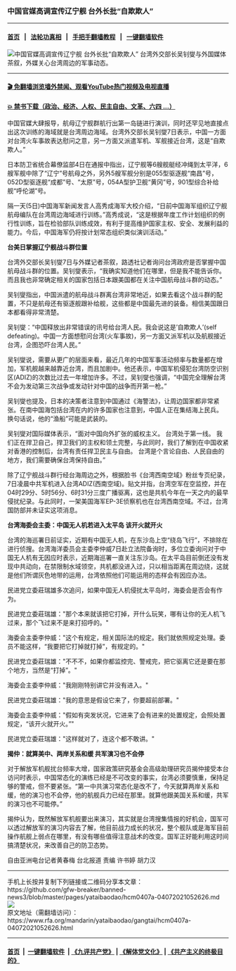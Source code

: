 ### 中国官媒高调宣传辽宁舰 台外长批“自欺欺人”
------------------------

#### [首页](https://github.com/gfw-breaker/banned-news3/blob/master/README.md) &nbsp;&nbsp;|&nbsp;&nbsp; [法轮功真相](https://github.com/begood0513/basic/blob/master/README.md)  &nbsp;&nbsp;|&nbsp;&nbsp; [手把手翻墙教程](https://github.com/gfw-breaker/guides/wiki)  &nbsp;&nbsp;|&nbsp;&nbsp; [一键翻墙软件](https://github.com/gfw-breaker/nogfw/blob/master/README.md)  



<div id="headerimg">
 <img alt="中国官媒高调宣传辽宁舰 台外长批“自欺欺人”" src="https://www.rfa.org/mandarin/yataibaodao/gangtai/hcm0407a-04072021052626.html/@@images/2fea3f36-4ab8-47e9-9077-6ba68d593b15.jpeg" title="中国官媒高调宣传辽宁舰 台外长批“自欺欺人”"/>
 <span class="lead_image_caption">
  台湾外交部长吴钊燮与外国媒体茶叙，外媒关心台湾周边的军事动态。
 </span>
 <!-- zoomattribute -->
</div>

<hr/>


#### [ 🎬  免翻墙浏览墙外禁闻、观看YouTube热门视频及电视直播](https://github.com/gfw-breaker/HelloWorld)

#### [ 💥  禁书下载（政治、经济、人权、民主自由、文革、六四 ...）](https://github.com/gfw-breaker/books/blob/master/README.md)

<div id="storytext">
 <p class="p1">
  中国官媒大肆报导，航母辽宁舰群航行出第一岛链进行演训，同时还罕见地直接点出这次训练的海域就是台湾周边海域。台湾外交部长吴钊燮7日表示，中国一方面对台湾火车事故表达慰问之意，另一方面又派遣军机、军舰接近台湾，这是“自欺欺人。”
 </p>
 <p class="p1">
  日本防卫省统合幕僚监部4日在通报中指出，辽宁舰等6艘舰艇经冲绳到太平洋，6艘军舰中除了“辽宁”号航母之外，另外5艘军舰分别是055型驱逐舰“南昌”号，052D型驱逐舰“成都”号、“太原”号，054A型护卫舰“黄冈”号，901型综合补给舰“呼伦湖”号。
 </p>
 <p class="p1">
  隔一天(5日)中国海军新闻发言人高秀成海军大校介绍，“日前中国海军组织辽宁舰航母编队在台湾周边海域进行训练。”高秀成说，“这是根据年度工作计划组织的例行性训练，旨在检验部队训练成效，有利于提高维护国家主权、安全、发展利益的能力。今后，中国海军仍将按计划常态组织类似演训活动。”
 </p>
 <p class="p1">
  <strong>
   台美日掌握辽宁舰战斗群位置
  </strong>
 </p>
 <p class="p1">
  台湾外交部长吴钊燮7日与外媒记者茶叙，路透社记者询问台湾政府是否掌握中国航母战斗群的位置。吴钊燮表示，“我确实知道他们在哪里，但是我不能告诉你。而且我也非常确定相关的国家包括日本跟美国都在关注中国航母战斗群的动态。”
 </p>
 <p class="p1">
  吴钊燮指出，中国派遣的航母战斗群离台湾非常地近，如果去看这个战斗群的配置，不只是航母还有驱逐舰跟补给舰，这些都是中国最先进的装备。相信美国跟日本都看得非常清楚。
 </p>
 <p class="p1">
  吴钊燮：“中国释放出非常错误的讯号给台湾人民。我会说这是’自欺欺人’(self defeating)。中国一方面想慰问台湾(火车事故)，另一方面又派军机以及航舰接近台湾，企图恐吓台湾人民。”
 </p>
 <p class="p1">
  吴钊燮说，需要从更广的层面来看，最近几年的中国军事活动频率与数量都在增加，军机舰越来越靠近台湾，而且加剧中。他还表示，中国军机侵犯台湾防空识别区(ADIZ)的次数比过去一年增加许多。不过，吴钊燮也强调，“中国完全理解台湾不会为发动第三次战争或发动针对中国的战争而开第一枪。”
 </p>
 <p class="p1">
  吴钊燮也提及，日本的决策者注意到中国通过《海警法》，让周边国家都非常紧张。在南中国海包括台湾在内的许多国家也注意到，中国人正在集结海上民兵。 换句话说，他的“渔船”可能是武装的。
 </p>
 <p class="p1">
  吴钊燮对国际媒体表示，“面对中国向外扩张的威权主义。 台湾处于第一线。 我们正在捍卫自己，捍卫我们的主权和领土完整，与此同时，我们了解到在中国收紧对香港的控制后，台湾有责任捍卫民主与自由。 台湾是个言论自由、人民自由的地方，我们需要确保台湾保持自由。”
 </p>
 <p class="p1">
  除了辽宁舰战斗群行经台海周边之外，根据脸书《台湾西南空域》粉丝专页纪录，7日凌晨中共军机进入台湾ADIZ(西南空域)。贴文并指，台湾空军在空监控，并在04时29分、5时56分、6时31分三度广播驱离，这也是共机今年在一天之内的最早侵扰纪录。与此同时，一架美国海军EP-3E侦察机也在台湾西南空域。不过，台湾国防部并未证实这项消息。
 </p>
 <p class="p1">
  <strong>
   台湾海委会主委：中国无人机若进入太平岛 该开火就开火
  </strong>
 </p>
 <p class="p1">
  台湾的海巡署日前证实，近期有中国无人机，在东沙岛上空“绕岛飞行”，不排除在进行侦搜。台湾海洋委员会主委李仲威7日赴立法院备询时，多位立委询问对于中国无人机有无因应时表示，近期海巡署一直关注东沙岛。在太平岛目前倒还没有发现中共动向，在禁限制水域领空，共机都没进入过，只以相当距离在周边绕，这就是他们所谓灰色地带的运用，台湾依照他们可能运用的态样会有因应办法。
 </p>
 <p class="p1">
  民进党立委莊瑞雄多次追问，如果中国无人机侵扰太平岛时，海委会是否会有作为。
 </p>
 <p class="p1">
  民进党立委莊瑞雄："那个本来就该把它打掉，开什么玩笑，哪有让你的无人机飞过来，那个飞过来不是来打招呼的。"
 </p>
 <p class="p1">
  海委会主委李仲威："这个有规定，相关国际法的规定。我们就依照规定处理。委员不能这样，“我要把它打掉就打掉”，有规定的。"
 </p>
 <p class="p1">
  民进党立委莊瑞雄："不不不，如果你都监控完、警戒完，把它驱离它还是要在那个地方，当然是“打掉”。"
 </p>
 <p class="p1">
  海委会主委李仲威："我刚刚特别讲它并没有进入。"
 </p>
 <p class="p1">
  民进党立委莊瑞雄："我的意思是假设它来了，你要超前部署。"
 </p>
 <p class="p1">
  海委会主委李仲威："假如有突发状况，它进来了会有进来的处置规定，会照处置规定，“该开火就开火。”"
 </p>
 <p class="p1">
  民进党立委莊瑞雄："这样就对了，连这个都不敢讲。"
 </p>
 <p class="p1">
  <strong>
   揭仲：就算美中、两岸关系和缓 共军演习也不会停
  </strong>
 </p>
 <p class="p1">
  对于解放军机舰扰台频率大增，国家政策研究基金会高级助理研究员揭仲接受本台访问时表示，中国常态化的演练已经是不可改变的事实，台湾必须要慎重，保持足够的警戒，但不要紧张。“第一中共演习常态化是改不了，今天就算两岸关系和缓，他的演习也不会停，他的航舰兵力已经在那里。就算他跟美国关系和缓，共军的演习也不可能停。”
 </p>
 <p class="p1">
  揭仲认为，既然解放军机舰要出来演习，其实就是台湾搜集情报的好机会，国军可以透过解放军的演习内容去了解，他目前战力成长的状况，整个舰队或是海军目前操作航舰上弱点在哪里，有没有哪些值得注意战术的改变。国军正好能利用这时间搞清楚状况，来改善自己的防卫态势。
 </p>
 <p class="p2">
 </p>
 <p class="p1">
  自由亚洲电台记者黄春梅 台北报道 责编 许书婷 胡力汉
 </p>
 <p class="p2">
 </p>
 <p class="p2">
 </p>
 <p class="p2">
 </p>
 <p class="p2">
 </p>
 <p class="p2">
 </p>
</div>

<hr/>
手机上长按并复制下列链接或二维码分享本文章：<br/>
https://github.com/gfw-breaker/banned-news3/blob/master/pages/yataibaodao/hcm0407a-04072021052626.md <br/>
<a href='https://github.com/gfw-breaker/banned-news3/blob/master/pages/yataibaodao/hcm0407a-04072021052626.md'><img src='https://github.com/gfw-breaker/banned-news3/blob/master/pages/yataibaodao/hcm0407a-04072021052626.md.png'/></a> <br/>
原文地址（需翻墙访问）：https://www.rfa.org/mandarin/yataibaodao/gangtai/hcm0407a-04072021052626.html


------------------------
#### [首页](https://github.com/gfw-breaker/banned-news3/blob/master/README.md) &nbsp;|&nbsp; [一键翻墙软件](https://github.com/gfw-breaker/nogfw/blob/master/README.md) &nbsp;| [《九评共产党》](https://github.com/gfw-breaker/9ping.md/blob/master/README.md#九评之一评共产党是什么) | [《解体党文化》](https://github.com/gfw-breaker/jtdwh.md/blob/master/README.md) | [《共产主义的终极目的》](https://github.com/gfw-breaker/gczydzjmd.md/blob/master/README.md)


<img src='http://gfw-breaker.win/banned-news3/pages/yataibaodao/hcm0407a-04072021052626.md' width='0px' height='0px'/>